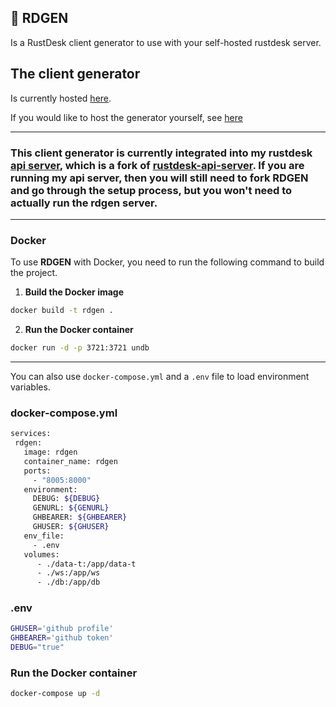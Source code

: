 ## 🚀 RDGEN
Is a RustDesk client generator to use with your self-hosted rustdesk server.

## The client generator
Is currently hosted [here](https://mass.selfip.com/). 

If you would like to host the generator yourself, see [here](setup.md)

---

### This client generator is currently integrated into my rustdesk [api server](https://github.com/bryangerlach/rustdesk-api-server), which is a fork of [rustdesk-api-server](https://github.com/kingmo888/rustdesk-api-server). If you are running my api server, then you will still need to fork RDGEN and go through the setup process, but you won't need to actually run the rdgen server.

---

### Docker

To use **RDGEN** with Docker, you need to run the following command to build the project.
1. **Build the Docker image**

```bash
docker build -t rdgen .
```
2. **Run the Docker container**

```bash
docker run -d -p 3721:3721 undb
```
---
You can also use `docker-compose.yml` and a `.env` file to load environment variables.


### docker-compose.yml

```bash
services:
 rdgen:
   image: rdgen
   container_name: rdgen
   ports:
     - "8005:8000"
   environment:
     DEBUG: ${DEBUG}
     GENURL: ${GENURL}
     GHBEARER: ${GHBEARER}
     GHUSER: ${GHUSER}
   env_file:
     - .env
   volumes:
      - ./data-t:/app/data-t
      - ./ws:/app/ws
      - ./db:/app/db
```
### .env
```bash
GHUSER='github profile'
GHBEARER='github token'
DEBUG="true"
```

### Run the Docker container
```bash
docker-compose up -d
```